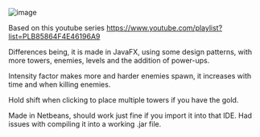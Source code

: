 ![image](https://github.com/J-Wll/tower-defence-javafx/assets/80954812/5c415740-0e8f-4fdb-b58d-4caf90d5bc59)

Based on this youtube series https://www.youtube.com/playlist?list=PLB85864F4E46196A9

Differences being, it is made in JavaFX, using some design patterns, with more towers, enemies, levels and the addition of power-ups.


Intensity factor makes more and harder enemies spawn, it increases with time and when killing enemies.

Hold shift when clicking to place multiple towers if you have the gold.

Made in Netbeans, should work just fine if you import it into that IDE. Had issues with compiling it into a working .jar file.
